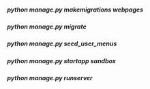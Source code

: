 
##### python manage.py makemigrations webpages
##### python manage.py migrate
##### python manage.py seed_user_menus 
##### python manage.py startapp sandbox
##### python manage.py runserver